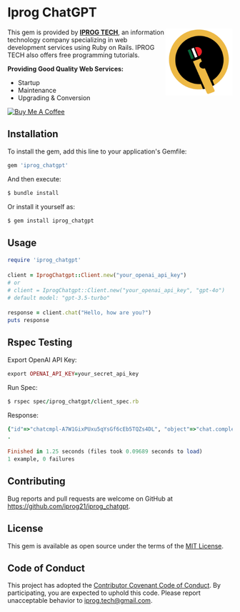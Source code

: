 # Iprog ChatGPT

<img src="https://github.com/IPROG-TECH/media-files/blob/main/iprogtech-logo.png" width="150" alt="IPROG TECH" align="right" />

This gem is provided by [**IPROG TECH**](https://www.iprog.tech/), an information technology company specializing in web development services using Ruby on Rails. IPROG TECH also offers free programming tutorials.

**Providing Good Quality Web Services:**
- Startup
- Maintenance
- Upgrading & Conversion


<a href="https://www.buymeacoffee.com/iprog21" target="_blank"><img src="https://cdn.buymeacoffee.com/buttons/v2/default-yellow.png" alt="Buy Me A Coffee" style="height: 60px !important;width: 217px !important;" ></a>

## Installation

To install the gem, add this line to your application's Gemfile:
```ruby
gem 'iprog_chatgpt'
```

And then execute:
```ruby
$ bundle install
```

Or install it yourself as:
```ruby
$ gem install iprog_chatgpt
```

## Usage
```ruby
require 'iprog_chatgpt'

client = IprogChatgpt::Client.new("your_openai_api_key")
# or
# client = IprogChatgpt::Client.new("your_openai_api_key", "gpt-4o")
# default model: "gpt-3.5-turbo"

response = client.chat("Hello, how are you?")
puts response
```

## Rspec Testing
Export OpenAI API Key:
```ruby
export OPENAI_API_KEY=your_secret_api_key
```

Run Spec:
```ruby
$ rspec spec/iprog_chatgpt/client_spec.rb
```

Response:
```ruby
{"id"=>"chatcmpl-A7W1GixPUxu5qYsGf6cEb5TQZs4DL", "object"=>"chat.completion", "created"=>1726354742, "model"=>"gpt-3.5-turbo-0125", "choices"=>[{"index"=>0, "message"=>{"role"=>"assistant", "content"=>"Hello! How can I assist you today?", "refusal"=>nil}, "logprobs"=>nil, "finish_reason"=>"stop"}], "usage"=>{"prompt_tokens"=>12, "completion_tokens"=>9, "total_tokens"=>21, "completion_tokens_details"=>{"reasoning_tokens"=>0}}, "system_fingerprint"=>nil}
.

Finished in 1.25 seconds (files took 0.09689 seconds to load)
1 example, 0 failures
```

## Contributing
Bug reports and pull requests are welcome on GitHub at https://github.com/iprog21/iprog_chatgpt.

## License
This gem is available as open source under the terms of the [MIT License](./LICENSE.txt).

## Code of Conduct
This project has adopted the [Contributor Covenant Code of Conduct](./CODE_OF_CONDUCT.md). By participating, you are expected to uphold this code. Please report unacceptable behavior to iprog.tech@gmail.com.
